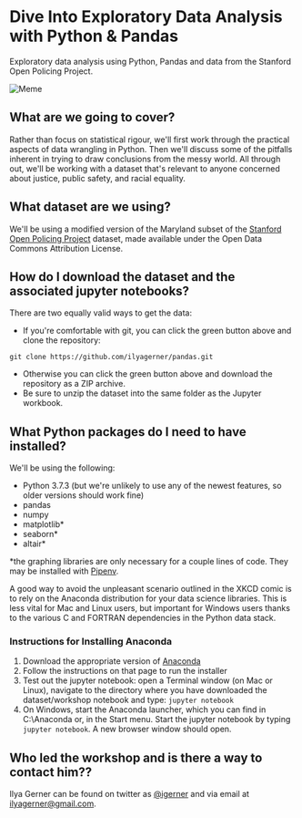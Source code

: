 # Dive Into Exploratory Data Analysis with Python & Pandas
Exploratory data analysis using Python, Pandas and data from the Stanford Open Policing Project.

![Meme](https://i.imgflip.com/2xhjll.jpg)

## What are we going to cover?
Rather than focus on statistical rigour, we'll first work through the practical aspects of data wrangling in Python. Then we'll discuss some of the pitfalls inherent in trying to draw conclusions from the messy world. All through out, we'll be working with a dataset that's relevant to anyone concerned about justice, public safety, and racial equality.

## What dataset are we using?
We'll be using a modified version of the Maryland subset of the [Stanford Open Policing Project](https://openpolicing.stanford.edu) dataset, made available under the Open Data Commons Attribution License.

## How do I download the dataset and the associated jupyter notebooks?
There are two equally valid ways to get the data:

- If you're comfortable with git, you can click the green button above and clone the repository:
```
git clone https://github.com/ilyagerner/pandas.git
```
- Otherwise you can click the green button above and download the repository as a ZIP archive.
- Be sure to unzip the dataset into the same folder as the Jupyter workbook.

## What Python packages do I need to have installed?

We'll be using the following:
- Python 3.7.3 (but we're unlikely to use any of the newest features, so older versions should work fine)
- pandas
- numpy
- matplotlib*
- seaborn*
- altair*

*the graphing libraries are only necessary for a couple lines of code. 
They may be installed with [Pipenv](http://pipenv.org/).

A good way to avoid the unpleasant scenario outlined in the XKCD comic is to rely on the Anaconda distribution for your data science libraries. This is less vital for Mac and Linux users, but important for Windows users thanks to the various C and FORTRAN dependencies in the Python data stack.

### Instructions for Installing Anaconda
1. Download the appropriate version of [Anaconda](https://www.anaconda.com/distribution/#download-section)
2. Follow the instructions on that page to run the installer
3. Test out the jupyter notebook: open a Terminal window (on Mac or Linux), navigate to the directory where you have downloaded the dataset/workshop notebook and type:
`
jupyter notebook
`
3. On Windows, start the Anaconda launcher, which you can find in C:\Anaconda or, in the Start menu. Start the jupyter notebook by typing `jupyter notebook`. A new browser window should open.

## Who led the workshop and is there a way to contact him??
Ilya Gerner can be found on twitter as [@igerner](https://twitter.com/igerner) and via email at ilyagerner@gmail.com.
